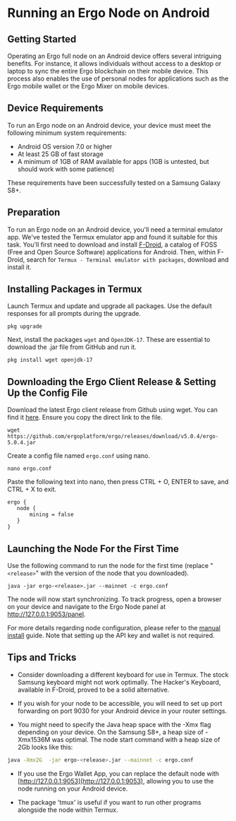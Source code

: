 # Running an Ergo Node on Android

## Getting Started

Operating an Ergo full node on an Android device offers several intriguing benefits. For instance, it allows individuals without access to a desktop or laptop to sync the entire Ergo blockchain on their mobile device. This process also enables the use of personal nodes for applications such as the Ergo mobile wallet or the Ergo Mixer on mobile devices.

## Device Requirements

To run an Ergo node on an Android device, your device must meet the following minimum system requirements:

- Android OS version 7.0 or higher
- At least 25 GB of fast storage
- A minimum of 1GB of RAM available for apps (1GB is untested, but should work with some patience)

These requirements have been successfully tested on a Samsung Galaxy S8+.

## Preparation

To run an Ergo node on an Android device, you'll need a terminal emulator app. We've tested the Termux emulator app and found it suitable for this task. You'll first need to download and install [F-Droid](https://f-droid.org), a catalog of FOSS (Free and Open Source Software) applications for Android. Then, within F-Droid, search for `Termux - Terminal emulator with packages`, download and install it.

## Installing Packages in Termux

Launch Termux and update and upgrade all packages. Use the default responses for all prompts during the upgrade.

```
pkg upgrade
```

Next, install the packages `wget` and `OpenJDK-17`. These are essential to download the .jar file from GitHub and run it.

```
pkg install wget openjdk-17
```

## Downloading the Ergo Client Release & Setting Up the Config File

Download the latest Ergo client release from Github using wget. You can find it [here](https://github.com/ergoplatform/ergo/releases). Ensure you copy the direct link to the file.

```
wget https://github.com/ergoplatform/ergo/releases/download/v5.0.4/ergo-5.0.4.jar
```

Create a config file named `ergo.conf` using nano.

```
nano ergo.conf
```

Paste the following text into nano, then press CTRL + O, ENTER to save, and CTRL + X to exit.

```
ergo {
   node {
       mining = false
   }
}
```

## Launching the Node For the First Time

Use the following command to run the node for the first time (replace "`<release>`" with the version of the node that you downloaded).

```
java -jar ergo-<release>.jar --mainnet -c ergo.conf
```
  
The node will now start synchronizing. To track progress, open a browser on your device and navigate to the Ergo Node panel at http://127.0.0.1:9053/panel.

For more details regarding node configuration, please refer to the [manual install](manual.md) guide. Note that setting up the API key and wallet is not required.

## Tips and Tricks

- Consider downloading a different keyboard for use in Termux. The stock Samsung keyboard might not work optimally. The Hacker's Keyboard, available in F-Droid, proved to be a solid alternative.
  
- If you wish for your node to be accessible, you will need to set up port forwarding on port 9030 for your Android device in your router settings.
  
- You might need to specify the Java heap space with the -Xmx flag depending on your device. On the Samsung S8+, a heap size of -Xmx1536M was optimal. The node start command with a heap size of 2Gb looks like this: 

```bash
java -Xmx2G  -jar ergo-<release>.jar --mainnet -c ergo.conf
```  

- If you use the Ergo Wallet App, you can replace the default node with [http://127.0.0.1:9053](http://127.0.0.1:9053), allowing you to use the node running on your Android device. 
  
- The package 'tmux' is useful if you want to run other programs alongside the node within Termux.
